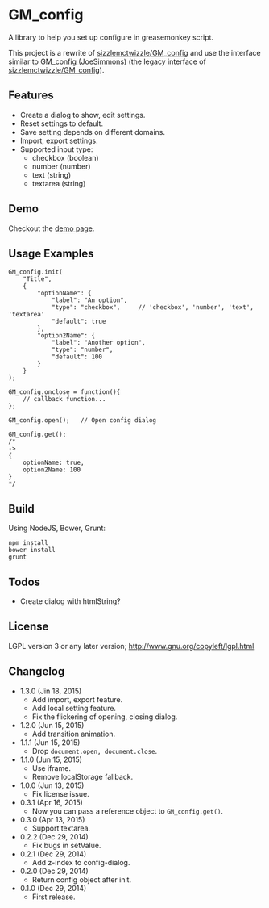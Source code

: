 GM_config
=========
A library to help you set up configure in greasemonkey script.

This project is a rewrite of [sizzlemctwizzle/GM_config][1] and use the interface similar to [GM_config (JoeSimmons)][2] (the legacy interface of [sizzlemctwizzle/GM_config][1]).

[1]: https://github.com/sizzlemctwizzle/GM_config
[2]: https://greasyfork.org/en/scripts/1884-gm-config

Features
--------
* Create a dialog to show, edit settings.
* Reset settings to default.
* Save setting depends on different domains.
* Import, export settings.
* Supported input type:
	- checkbox (boolean)
	- number (number)
	- text (string)
	- textarea (string)

Demo
----
Checkout the [demo page][3].

[3]: https://rawgit.com/eight04/GM_config/master/demo.html

Usage Examples
--------------
```
GM_config.init(
	"Title",
	{
		"optionName": {
			"label": "An option",
			"type": "checkbox",		// 'checkbox', 'number', 'text', 'textarea'
			"default": true
		},
		"option2Name": {
			"label": "Another option",
			"type": "number",
			"default": 100
		}
	}
);

GM_config.onclose = function(){
	// callback function...
};

GM_config.open();	// Open config dialog

GM_config.get();
/*
->
{
	optionName: true,
	option2Name: 100
}
*/

```

Build
-----
Using NodeJS, Bower, Grunt:
```
npm install
bower install
grunt
```

Todos
-----
* Create dialog with htmlString?

License
-------
LGPL version 3 or any later version; http://www.gnu.org/copyleft/lgpl.html

Changelog
---------
* 1.3.0 (Jin 18, 2015)
	- Add import, export feature.
	- Add local setting feature.
	- Fix the flickering of opening, closing dialog.
* 1.2.0 (Jun 15, 2015)
	- Add transition animation.
* 1.1.1 (Jun 15, 2015)
	- Drop `document.open, document.close`.
* 1.1.0 (Jun 15, 2015)
	- Use iframe.
	- Remove localStorage fallback.
* 1.0.0 (Jun 13, 2015)
	- Fix license issue.
* 0.3.1 (Apr 16, 2015)
	- Now you can pass a reference object to `GM_config.get()`.
* 0.3.0 (Apr 13, 2015)
	- Support textarea.
* 0.2.2 (Dec 29, 2014)
	- Fix bugs in setValue.
* 0.2.1 (Dec 29, 2014)
	- Add z-index to config-dialog.
* 0.2.0 (Dec 29, 2014)
	- Return config object after init.
* 0.1.0 (Dec 29, 2014)
	- First release.
